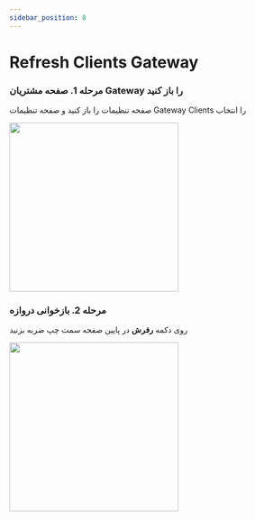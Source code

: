 ```yaml
---
sidebar_position: 8
---
```


# Refresh Clients Gateway

### مرحله 1. صفحه مشتریان Gateway را باز کنید

صفحه تنظیمات را باز کنید و صفحه تنظیمات Gateway Clients را انتخاب 

<img src="/img/settings .png" width="300" />

### مرحله 2. بازخوانی دروازه

روی دکمه **رفرش** در پایین صفحه سمت چپ ضربه بزنید

<img src="/img/gatewayClient.png" width="300" />
